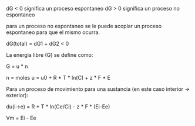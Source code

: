 
dG < 0 significa un proceso espontaneo
dG > 0 significa un proceso no espontaneo

para un proceso no espontaneo se le puede acoplar un proceso espontaneo para que el mismo ocurra.

dG(total) = dG1 + dG2 < 0 

La energia libre (G) se define como:

G = u * n 

n = moles
u = u0 + R * T * ln(C) + z * F * E

Para un proceso de movimiento para una sustancia (en este caso interior → exterior):

du(i→e) =  R * T * ln(Ce/Ci) - z * F * (Ei-Ee)

Vm = Ei - Ee


